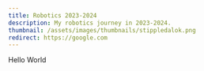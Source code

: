 ```yaml
---
title: Robotics 2023-2024
description: My robotics journey in 2023-2024.
thumbnail: /assets/images/thumbnails/stippledalok.png
redirect: https://google.com
---
```


Hello World
